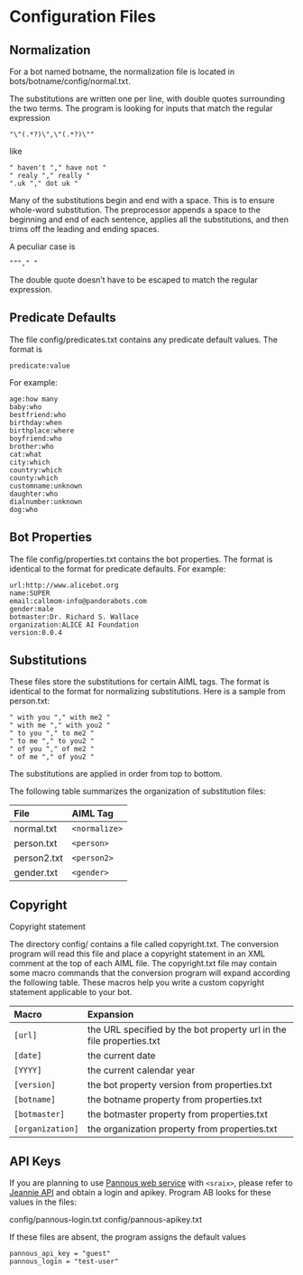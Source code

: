# Configuration Files #



## Normalization ##

For a bot named botname, the normalization file is located in bots/botname/config/normal.txt.

The substitutions are written one per line, with double quotes surrounding the two terms.
The program is looking for inputs that match the regular expression
```
"\"(.*?)\",\"(.*?)\"" 
```
like
```
" haven't "," have not "
" realy "," really "
".uk "," dot uk " 
```
Many of the substitutions begin and end with a space.  This is to ensure whole-word substitution.  The preprocessor appends a space to the beginning and end of each sentence, applies all the substitutions, and then trims off the leading and ending spaces.

A peculiar case is
```
"""," " 
```

The double quote doesn’t have to be escaped to match the regular expression.

## Predicate Defaults ##

The file config/predicates.txt contains any predicate default values.
The format is

```
predicate:value
```

For example:

```
age:how many
baby:who
bestfriend:who
birthday:when
birthplace:where
boyfriend:who
brother:who
cat:what
city:which
country:which
county:which
customname:unknown
daughter:who
dialnumber:unknown
dog:who
```

## Bot Properties ##

The file config/properties.txt contains the bot properties.  The format is identical to the format for predicate defaults.  For example:

```
url:http://www.alicebot.org
name:SUPER
email:callmom-info@pandorabots.com
gender:male
botmaster:Dr. Richard S. Wallace
organization:ALICE AI Foundation
version:0.0.4
```

## Substitutions ##

These files store the substitutions for certain AIML tags.  The format is identical to the format for normalizing substitutions.  Here is a sample from person.txt:

```
" with you "," with me2 " 
" with me "," with you2 "
" to you "," to me2 " 
" to me "," to you2 "
" of you "," of me2 " 
" of me "," of you2 "
```

The substitutions are applied in order from top to bottom.

The following table summarizes the organization of substitution files:

| **File** | **AIML Tag** |
|:---------|:-------------|
| normal.txt | `<normalize>` |
| person.txt | `<person>` |
| person2.txt | `<person2>` |
| gender.txt | `<gender>` |


## Copyright ##

Copyright statement

The directory config/ contains a file called copyright.txt.   The conversion program will read this file and place a copyright statement in an XML comment at the top of each AIML file.   The copyright.txt file may contain some macro commands that the conversion program will expand according the following table.  These macros help you write a custom copyright statement applicable to your bot.

| Macro | 	Expansion |
|:------|:-----------|
| `[url]`  |	the URL specified by the bot property url in the file properties.txt |
| `[date]`  |	the current date |
| `[YYYY]`  |	the current calendar year |
| `[version]`  |	the bot property version from properties.txt |
| `[botname]` |	the botname property from properties.txt |
| `[botmaster]`	 | the botmaster property from properties.txt |
| `[organization]` |	the organization property from properties.txt |

## API Keys ##

If you are planning to use [Pannous web service](https://demo.pannous.com/) with `<sraix>`, please refer to [Jeannie API](https://www.mashape.com/pannous/jeannie#pricing) and obtain a login and apikey.  Program AB looks for these values in the files:

config/pannous-login.txt
config/pannous-apikey.txt

If these files are absent, the program assigns the default values

```
pannous_api_key = "guest"
pannous_login = "test-user"
```